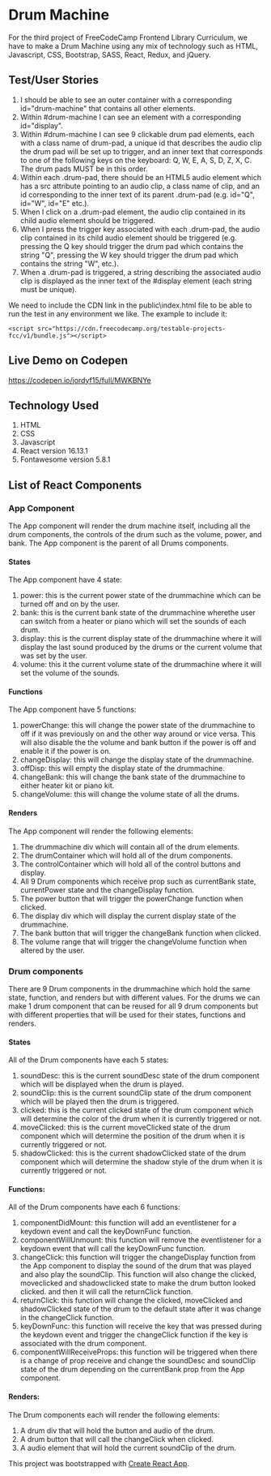 # Drum Machine
For the third project of FreeCodeCamp Frontend Library Curriculum, we have to make a Drum Machine using any mix of technology such as HTML, Javascript, CSS, Bootstrap, SASS, React, Redux, and jQuery.

## Test/User Stories
1. I should be able to see an outer container with a corresponding id="drum-machine" that contains all other elements.
2. Within #drum-machine I can see an element with a corresponding id="display".
3. Within #drum-machine I can see 9 clickable drum pad elements, each with a class name of drum-pad, a unique id that describes the audio clip the drum pad will be set up to trigger, and an inner text that corresponds to one of the following keys on the keyboard: Q, W, E, A, S, D, Z, X, C. The drum pads MUST be in this order.
4. Within each .drum-pad, there should be an HTML5 audio element which has a src attribute pointing to an audio clip, a class name of clip, and an id corresponding to the inner text of its parent .drum-pad (e.g. id="Q", id="W", id="E" etc.).
5. When I click on a .drum-pad element, the audio clip contained in its child audio element should be triggered.
6. When I press the trigger key associated with each .drum-pad, the audio clip contained in its child audio element should be triggered (e.g. pressing the Q key should trigger the drum pad which contains the string "Q", pressing the W key should trigger the drum pad which contains the string "W", etc.).
7. When a .drum-pad is triggered, a string describing the associated audio clip is displayed as the inner text of the #display element (each string must be unique).  
  
We need to include the CDN link in the public\index.html file to be able to run the test in any environment we like. The example to include it:
```
<script src="https://cdn.freecodecamp.org/testable-projects-fcc/v1/bundle.js"></script>
```

## Live Demo on Codepen
https://codepen.io/jordyf15/full/MWKBNYe

## Technology Used
1. HTML
2. CSS
3. Javascript
3. React version 16.13.1
4. Fontawesome version 5.8.1

## List of React Components

### App Component
The App component will render the drum machine itself, including all the drum components, the controls of the drum such as the volume, power, and bank. The App component is the parent of all Drums components.

#### States
The App component have 4 state:
1. power: this is the current power state of the drummachine which can be turned off and on by the user.
2. bank: this is the current bank state of the drummachine wherethe user can switch from a heater or piano which will set the sounds of each drum.
3. display: this is the current display state of the drummachine where it will display the last sound produced by the drums or the current volume that was set by the user.
4. volume: this it the current volume state of the drummachine where it will set the volume of the sounds.

#### Functions
The App component have 5 functions:
1. powerChange: this will change the power state of the drummachine to off if it was previously on and the other way around or vice versa. This will also disable the the volume and bank button if the power is off and enable it if the power is on.
2. changeDisplay: this will change the display state of the drummachine.
3. offDisp: this will empty the display state of the drummachine.
4. changeBank: this will change the bank state of the drummachine to either heater kit or piano kit.
5. changeVolume: this will change the volume state of all the drums.

#### Renders
The App component will render the following elements:
1. The drummachine div which will contain all of the drum elements.
2. The drumContainer which will hold all of the drum components.
3. The controlContainer which will hold all of the control buttons and display.
4. All 9 Drum components which receive prop such as currentBank state, currentPower state and the changeDisplay function.
5. The power button that will trigger the powerChange function when clicked.
6. The display div which will display the current display state of the drummachine.
7. The bank button that will trigger the changeBank function when clicked.
8. The volume range that will trigger the changeVolume function when altered by the user.

### Drum components
There are 9 Drum components in the drummachine which hold the same state, function, and renders but with different values. For the drums we can make 1 drum component that can be reused for all 9 drum components but with different properties that will be used for their states, functions and renders.

#### States
All of the Drum components have each 5 states:
1. soundDesc: this is the current soundDesc state of the drum component which will be displayed when the drum is played.
2. soundClip: this is the current soundClip state of the drum component which will be played then the drum is triggered.
3. clicked: this is the current clicked state of the drum component which will determine the color of the drum when it is currently triggered or not.
4. moveClicked: this is the current moveClicked state of the drum component which will determine the position of the drum when it is currently triggered or not.
5. shadowClicked: this is the current shadowClicked state of the drum component which will determine the shadow style of the drum when it is currently triggered or not.

#### Functions:
All of the Drum components have each 6 functions:
1. componentDidMount: this function will add an eventlistener for a keydown event and call the keyDownFunc function.
2. componentWillUnmount: this function will remove the eventlistener for a keydown event that will call the keyDownFunc function.
3. changeClick: this function will trigger the changeDisplay function from the App component to display the sound of the drum that was played and also play the soundClip. This function will also change the clicked, moveclicked and shadowclicked state to make the drum button looked clicked. and then it will call the returnClick function.
4. returnClick: this function will change the clicked, moveClicked and shadowClicked state of the drum to the default state after it was change in the changeClick function.
5. keyDownFunc: this function will receive the key that was pressed during the keydown event and trigger the changeClick function if the key is associated with the drum component.
6. componentWillReceiveProps: this function will be triggered when there is a change of prop receive and change the soundDesc and soundClip state of the drum depending on the currentBank prop from the App component.

#### Renders:
The Drum components each will render the following elements:
1. A drum div that will hold the button and audio of the drum.
2. A drum button that will call the changeClick when clicked.
3. A audio element that will hold the current soundClip of the drum.

This project was bootstrapped with [Create React App](https://github.com/facebook/create-react-app).

